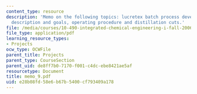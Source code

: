 ```yaml
---
content_type: resource
description: 'Memo on the following topics: lucretex batch process development project
  description and goals, operating procedure and distillation cuts.'
file: /media/courses/10-490-integrated-chemical-engineering-i-fall-2006/e28b08fd58e6b67b5400cf793409a178_memo_9.pdf
file_type: application/pdf
learning_resource_types:
- Projects
ocw_type: OCWFile
parent_title: Projects
parent_type: CourseSection
parent_uid: de8ff7b0-7170-f001-c4dc-ebe8421ae5af
resourcetype: Document
title: memo_9.pdf
uid: e28b08fd-58e6-b67b-5400-cf793409a178
---
```

